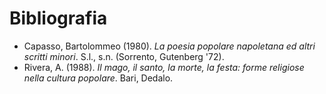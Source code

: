 # Bibliografia

* Capasso, Bartolommeo (1980). *La poesia popolare napoletana ed altri scritti minori*. S.l., s.n. (Sorrento, Gutenberg '72).
* Rivera, A. (1988). *Il mago, il santo, la morte, la festa: forme religiose nella cultura popolare*. Bari, Dedalo.
